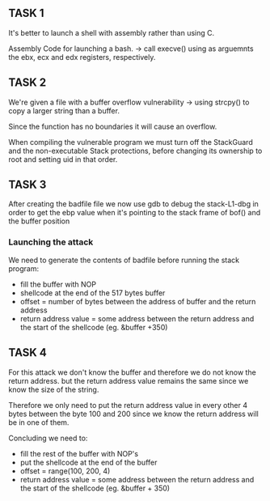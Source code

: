 ## TASK 1

It's better to launch a shell with assembly rather than using C.

Assembly Code for launching a bash. -> call execve() using as arguemnts the ebx, ecx and edx registers, respectively.

## TASK 2
We're given a file with a buffer overflow vulnerability -> using strcpy() to copy a larger string than a buffer.

Since the function has no boundaries it will cause an overflow.

When compiling the vulnerable program we must turn off the StackGuard and the non-executable Stack protections,
before changing its ownership to root and setting uid in that order.

## TASK 3

After creating the badfile file we now use gdb to debug the stack-L1-dbg in order to get the ebp value when it's pointing to the stack frame of bof()
and the buffer position


### Launching the attack

We need to generate the contents of badfile before running the stack program:
* fill the buffer with NOP
* shellcode at the end of the 517 bytes buffer
* offset = number of bytes between the address of buffer and the return address
* return address value = some address between the return address and the start of the shellcode (eg. &buffer +350)


## TASK 4

For this attack we don't know the buffer and therefore we do not know the return address. but the return address value remains the same since we know the size of the string.

Therefore we only need to put the return address value in every other 4 bytes between the byte 100 and 200 since we know the return address will be in one of them.

Concluding we need to:
* fill the rest of the buffer with NOP's
* put the shellcode at the end of the buffer
* offset = range(100, 200, 4)
* return address value = some address between the return address and the start of the shellcode (eg. &buffer + 350)

